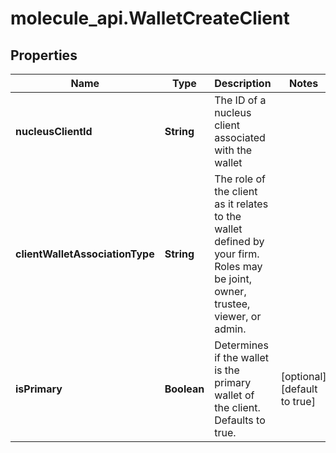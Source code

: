 # molecule_api.WalletCreateClient

## Properties
Name | Type | Description | Notes
------------ | ------------- | ------------- | -------------
**nucleusClientId** | **String** | The ID of a nucleus client associated with the wallet | 
**clientWalletAssociationType** | **String** | The role of the client as it relates to the wallet defined by your firm. Roles may be joint, owner, trustee, viewer, or admin. | 
**isPrimary** | **Boolean** | Determines if the wallet is the primary wallet of the client. Defaults to true. | [optional] [default to true]


